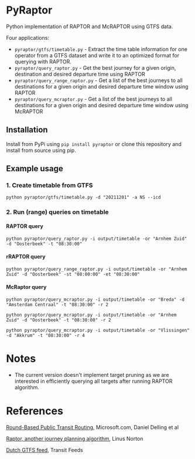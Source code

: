 # PyRaptor

Python implementation of RAPTOR and McRAPTOR using GTFS data.

Four applications:

- `pyraptor/gtfs/timetable.py` - Extract the time table information for one operator from a GTFS dataset and write it to an optimized format for querying with RAPTOR.
- `pyraptor/query_raptor.py` - Get the best journey for a given origin, destination and desired departure time using RAPTOR
- `pyraptor/query_range_raptor.py` - Get a list of the best journeys to all destinations for a given origin and desired departure time window using RAPTOR
- `pyraptor/query_mcraptor.py` - Get a list of the best journeys to all destinations for a given origin and desired departure time window using McRAPTOR

## Installation

Install from PyPi using `pip install pyraptor` or clone this repository and install from source using pip.

## Example usage

### 1. Create timetable from GTFS

`python pyraptor/gtfs/timetable.py -d "20211201" -a NS --icd`

### 2. Run (range) queries on timetable

#### RAPTOR query

`python pyraptor/query_raptor.py -i output/timetable -or "Arnhem Zuid" -d "Oosterbeek" -t "08:30:00"`

#### rRAPTOR query

`python pyraptor/query_range_raptor.py -i output/timetable -or "Arnhem Zuid" -d "Oosterbeek" -st "08:00:00" -et "08:30:00"`

#### McRaptor query

`python pyraptor/query_mcraptor.py -i output/timetable -or "Breda" -d "Amsterdam Centraal" -t "08:30:00" -r 2`

`python pyraptor/query_mcraptor.py -i output/timetable -or "Arnhem Zuid" -d "Oosterbeek" -t "08:30:00" -r 2`

`python pyraptor/query_mcraptor.py -i output/timetable -or "Vlissingen" -d "Akkrum" -t "08:30:00" -r 4`

# Notes

- The current version doesn't implement target pruning as we are interested in efficiently querying all targets after running RAPTOR algorithm.

# References

[Round-Based Public Transit Routing](https://www.microsoft.com/en-us/research/wp-content/uploads/2012/01/raptor_alenex.pdf), Microsoft.com, Daniel Delling et al

[Raptor, another journey planning algorithm](https://ljn.io/posts/raptor-journey-planning-algorithm), Linus Norton

[Dutch GTFS feed](http://transitfeeds.com/p/ov/814), Transit Feeds
